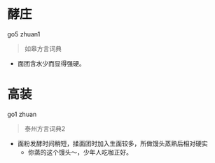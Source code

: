 # 酵庄
go5 zhuan1
> 如皋方言词典
- 面团含水少而显得强硬。

# 高装
go1 zhuan
> 泰州方言词典2
- 面粉发酵时间稍短，揉面团时加入生面较多，所做馒头蒸熟后相对硬实
  - 你蒸的这个馒头～，少年人吃咖正好。
